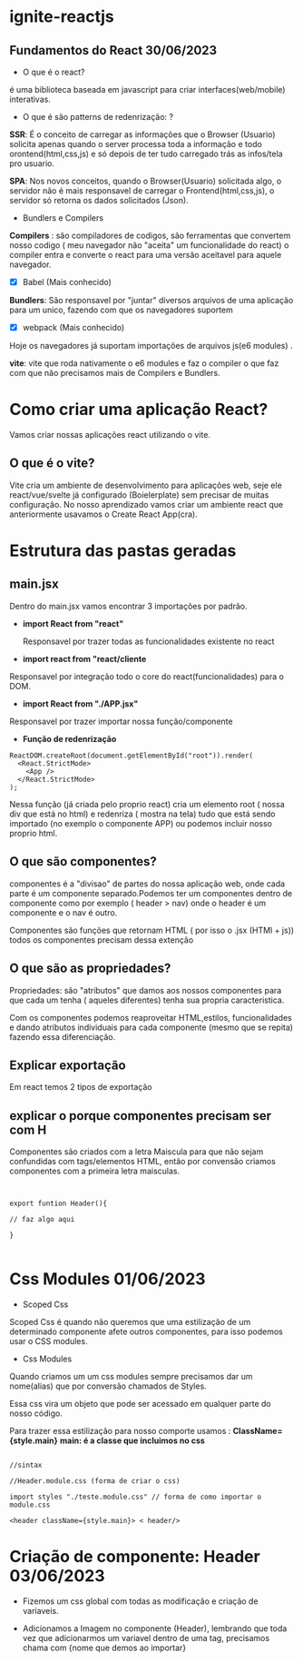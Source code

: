 # ignite-reactjs

## Fundamentos do React 30/06/2023

- O que é o react?

é uma biblioteca baseada em javascript para criar interfaces(web/mobile) interativas.

- O que é são patterns de redenrização: ?

**SSR**: É o conceito de carregar as informações que o Browser (Usuario) solicita apenas quando o server processa toda a informação e todo orontend(html,css,js) e só depois de ter tudo carregado trás as infos/tela pro usuario.

**SPA**: Nos novos conceitos, quando o Browser(Usuario) solicitada algo, o servidor não é mais responsavel de carregar o Frontend(html,css,js), o servidor só retorna os dados solicitados (Json).

- Bundlers e Compilers

**Compilers** : são compiladores de codigos, são ferramentas que convertem nosso codigo ( meu navegador não "aceita" um funcionalidade do react) o compiler entra e converte o react para uma versão aceitavel para aquele navegador.

-[x] Babel (Mais conhecido)

**Bundlers**: São responsavel por "juntar" diversos arquivos de uma aplicação para um unico, fazendo com que os navegadores suportem

-[x] webpack (Mais conhecido)

Hoje os navegadores já suportam importações de arquivos js(e6 modules) .

**vite**: vite que roda nativamente o e6 modules e faz o compiler o que faz com que não precisamos mais de Compilers e Bundlers.

# Como criar uma aplicação React?

Vamos criar nossas aplicações react utilizando o vite.

## O que é o vite?

Vite cria um ambiente de desenvolvimento para aplicações web, seje ele react/vue/svelte já configurado (Boielerplate) sem precisar de muitas configuração. No nosso aprendizado vamos criar um ambiente react que anteriormente usavamos o Create React App(cra).

# Estrutura das pastas geradas

## main.jsx

Dentro do main.jsx vamos encontrar 3 importações por padrão.

- **import React from "react"**

  Responsavel por trazer todas as funcionalidades existente no react

- **import react from "react/cliente**

Responsavel por integração todo o core do react(funcionalidades) para o DOM.

- **import React from "./APP.jsx"**

Responsavel por trazer importar nossa função/componente

- **Função de redenrização**

```react:
ReactDOM.createRoot(document.getElementById("root")).render(
  <React.StrictMode>
    <App />
  </React.StrictMode>
);

```

Nessa função (já criada pelo proprio react) cria um elemento root ( nossa div que está no html) e redenriza ( mostra na tela) tudo que está sendo importado (no exemplo o componente APP) ou podemos incluir nosso proprio html.

## O que são componentes?

componentes é a "divisao" de partes do nossa aplicação web, onde cada parte é um componente separado.Podemos ter um componentes dentro de componente como por exemplo ( header > nav) onde o header é um componente e o nav é outro.

Componentes são funções que retornam HTML ( por isso o .jsx (HTMl + js)) todos os componentes precisam dessa extenção

## O que são as propriedades?

Propriedades: são "atributos" que damos aos nossos componentes para que cada um tenha ( aqueles diferentes) tenha sua propria caracteristica.

Com os componentes podemos reaproveitar HTML,estilos, funcionalidades e dando atributos individuais para cada componente (mesmo que se repita) fazendo essa diferenciação.

## Explicar exportação

Em react temos 2 tipos de exportação

## explicar o porque componentes precisam ser com H

Componentes são criados com a letra Maiscula para que não sejam confundidas com tags/elementos HTML, então por convensão criamos componentes com a primeira letra maisculas.

```js:


export funtion Header(){

// faz algo aqui

}


```

# Css Modules 01/06/2023

- Scoped Css

Scoped Css é quando não queremos que uma estilização de um determinado componente afete outros componentes, para isso podemos usar o CSS modules.

- Css Modules

Quando criamos um um css modules sempre precisamos dar um nome(alias) que por conversão chamados de Styles.

Essa css vira um objeto que pode ser acessado em qualquer parte do nosso código.

Para trazer essa estilização para nosso comporte usamos : **ClassName={style.main}** **main: é a classe que incluimos no css**

```js:

//sintax

//Header.module.css (forma de criar o css)

import styles "./teste.module.css" // forma de como importar o module.css

<header className={style.main}> < header/>

```

# Criação de componente: Header 03/06/2023

- Fizemos um css global com todas as modificação e criação de variaveis.

- Adicionamos a Imagem no componente (Header), lembrando que toda vez que adicionarmos um variavel dentro de uma tag, precisamos chama com {nome que demos ao importar}
